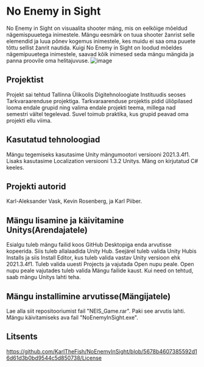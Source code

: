 # No Enemy in Sight
No Enemy in Sight on visuaalita shooter mäng, mis on eelkõige mõeldud nägemispuuetega inimestele. Mängu eesmärk on tuua shooter žanrist selle elemendid ja luua põnev kogemus inimestele, kes muidu ei saa oma puuete tõttu sellist žanrit nautida. Kuigi No Enemy in Sight on loodud mõeldes nägemipuuetega inimestele, saavad kõik inimesed seda mängu mängida ja panna proovile oma helitajuvuse.
![image](https://user-images.githubusercontent.com/90192557/174587823-efafc4b4-2ecc-48cc-926a-62d2956a01b0.png)


## Projektist
Projekt sai tehtud Tallinna Ülikoolis Digitehnoloogiate Instituudis seoses Tarkvaraarenduse projektiga. Tarkvaraarenduse projektis pidid üliõpilased looma endale grupid ning valima endale projekti teema, millega nad semestri vältel tegelevad. Suvel toimub praktika, kus grupid peavad oma projekti ellu viima.


## Kasutatud tehnoloogiad
Mängu tegemiseks kasutasime Unity mängumootori versiooni 2021.3.4f1. Lisaks kasutasime Localization versiooni 1.3.2 Unitys. Mäng on kirjutatud C# keeles.


## Projekti autorid
Karl-Aleksander Vask, Kevin Rosenberg, ja Karl Piiber.


## Mängu lisamine ja käivitamine Unitys(Arendajatele)
Esialgu tuleb mängu failid koos GitHub Desktopiga enda arvutisse kopeerida. Siis tuleb allalaadida Unity Hub. Seejärel tuleb valida Unity Hubis Installs ja siis Install Editor, kus tuleb valida vastav Unity versioon ehk 2021.3.4f1. Tuleb valida uuesti Projects ja vajutada Open nupu peale. Open nupu peale vajutades tuleb valida Mängu failide kaust. Kui need on tehtud, saab mängu Unitys lahti teha.


## Mängu installimine arvutisse(Mängijatele)
Lae alla siit repositooriumist fail "NEIS_Game.rar". Paki see arvutis lahti. Mängu käivitamiseks ava fail "NoEnemyInSight.exe".


## Litsents
https://github.com/KarlTheFish/NoEnemyInSight/blob/5678b4607385592d16d61d3b0bd9544c5d850738/License
